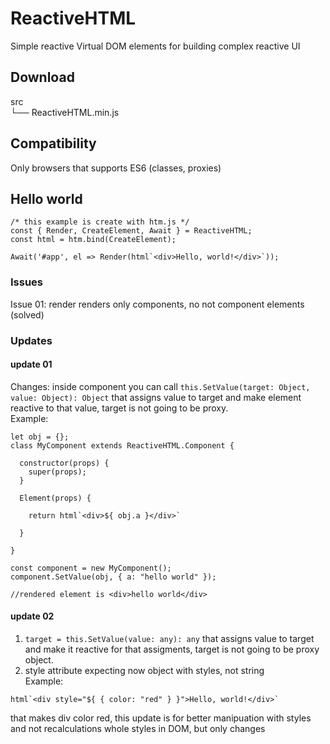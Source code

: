 # ReactiveHTML
Simple reactive Virtual DOM elements for building complex reactive UI

## Download

src  
 └── ReactiveHTML.min.js
 
 ## Compatibility   
 Only browsers that supports ES6 (classes, proxies)   
  
 ## Hello world
 ```
 /* this example is create with htm.js */
 const { Render, CreateElement, Await } = ReactiveHTML;
 const html = htm.bind(CreateElement);
 
 Await('#app', el => Render(html`<div>Hello, world!</div>`));
 
 ```
  
### Issues
Issue 01: render renders only components, no not component elements (solved)

### Updates
#### update 01
Changes: inside component you can call ```this.SetValue(target: Object, value: Object): Object``` that assigns value to target and make element reactive to that value, target is not going to be proxy.  
Example: 
```
let obj = {};
class MyComponent extends ReactiveHTML.Component {

  constructor(props) {
    super(props);
  }
  
  Element(props) {
  
    return html`<div>${ obj.a }</div>`
  
  }

}

const component = new MyComponent();
component.SetValue(obj, { a: "hello world" });

//rendered element is <div>hello world</div>
```

#### update 02
1. ```target = this.SetValue(value: any): any``` that assigns value to target and make it reactive for that assigments, target is not going to be proxy object.
2. style attribute expecting now object with styles, not string  
Example: 
```
html`<div style="${ { color: "red" } }">Hello, world!</div>`
```
that makes div color red, this update is for better manipuation with styles and not recalculations whole styles in DOM, but only changes


